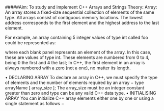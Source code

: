 #####Aim: To study and implement C++ Arrays and Strings
Theory:
Array:
An array stores a fixed-size sequential collection of elements of the same type. All arrays consist of contiguous memory locations. The lowest address corresponds to the first element and the highest address to the last element.

For example, an array containing 5 integer values of type int called foo could be represented as:
 
where each blank panel represents an element of the array. In this case, these are values of type int. These elements are numbered from 0 to 4, being 0 the first and 4 the last; In C++, the first element in an array is always numbered with a zero (not a one), no matter its length.

•	DECLARING ARRAY
To declare an array in C++, we must specify the type of elements and the number of elements required by an array −
type arrayName [ array_size ];
The array_size must be an integer constant greater than zero and type can be any valid C++ data type.
•	INITIALISING ARRAY
You can initialize C++ array elements either one by one or using a single statement as follows −

